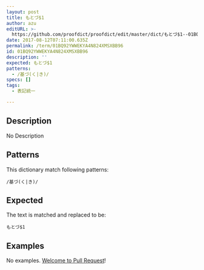 ```yaml
---
layout: post
title: もとづ$1
author: azu
editURL: >-
  https://github.com/proofdict/proofdict/edit/master/dict/もとづ$1--01BQ92YWWEKYA4N824XMSXBB96.yml
date: 2017-08-12T07:11:00.635Z
permalink: /term/01BQ92YWWEKYA4N824XMSXBB96
id: 01BQ92YWWEKYA4N824XMSXBB96
description: ''
expected: もとづ$1
patterns:
  - /基づ(く|き)/
specs: []
tags:
  - 表記統一

---
```


## Description

No Description 

## Patterns

This dictionary match following patterns:

    /基づ(く|き)/

## Expected

The text is matched and replaced to be:

    もとづ$1

## Examples

No examples. [Welcome to Pull Request](https://github.com/jser/jser.info/edit/master/dict/もとづ$1--01BQ92YWWEKYA4N824XMSXBB96.yml)!
